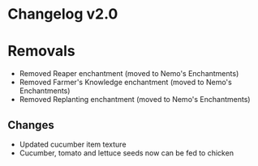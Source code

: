# Changelog v2.0

# Removals
- Removed Reaper enchantment (moved to Nemo's Enchantments)
- Removed Farmer's Knowledge enchantment (moved to Nemo's Enchantments)
- Removed Replanting enchantment (moved to Nemo's Enchantments)

## Changes
- Updated cucumber item texture
- Cucumber, tomato and lettuce seeds now can be fed to chicken